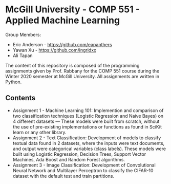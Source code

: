 # McGill University - COMP 551 - Applied Machine Learning

Group Members: 
- Eric Anderson - https://github.com/eapanthers
- Yawan Xu - https://github.com/ingridxx
- Ali Tapan

The content of this repository is composed of the programming assignments given by Prof. Rabbany for the COMP 551 course during the Winter 2020 semester at McGill University. All assignments are written in Python.


## Contents

- Assignment 1 - Machine Learning 101: Implemention and comparison of two classification techniques (Logistic Regression and Naive Bayes) on 4 different datasets — These models were built from scratch, without the use of pre-existing implementations or functions as found in SciKit learn or any other library.
- Assignment 2 - Text Classification: Development of models to classify textual data found in 2 datasets, where the inputs were text documents, and output were categorical variables (class labels). These models were built using Logistic Regression, Decision Trees, Support Vector Machines, Ada Boost and Random Forest algorithms.
- Assignment 3 - Image Classification: Development of Convolutional Neural Network and Multilayer Perceptron to classify the CIFAR-10 dataset with the default test and train partitions. 
